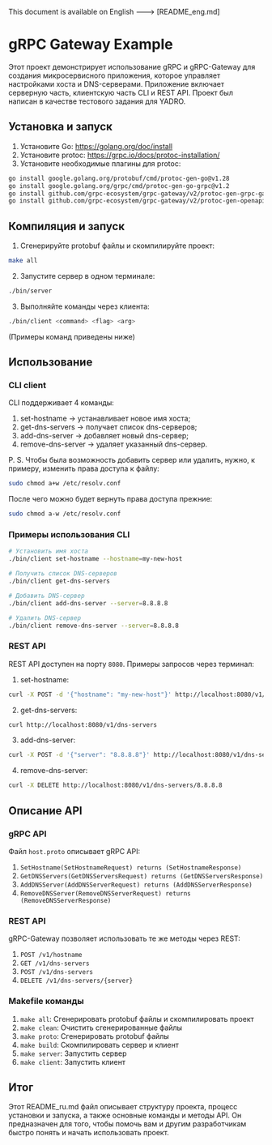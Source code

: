 This document is available on English ---> [README_eng.md]

# gRPC Gateway Example

Этот проект демонстрирует использование gRPC и gRPC-Gateway для создания микросервисного приложения, которое управляет настройками хоста и DNS-серверами. 
Приложение включает серверную часть, клиентскую часть CLI и REST API. 
Проект был написан в качестве тестового задания для YADRO.

## Установка и запуск

1. Установите Go: https://golang.org/doc/install
2. Установите protoc: https://grpc.io/docs/protoc-installation/
3. Установите необходимые плагины для protoc:

```sh
go install google.golang.org/protobuf/cmd/protoc-gen-go@v1.28
go install google.golang.org/grpc/cmd/protoc-gen-go-grpc@v1.2
go install github.com/grpc-ecosystem/grpc-gateway/v2/protoc-gen-grpc-gateway@v2.10.0
go install github.com/grpc-ecosystem/grpc-gateway/v2/protoc-gen-openapiv2@v2.10.0
```

## Компиляция и запуск

1. Сгенерируйте protobuf файлы и скомпилируйте проект:
```sh
make all
```
2. Запустите сервер в одном терминале:
```sh
./bin/server
```
3. Выполняйте команды через клиента:
```sh
./bin/client <command> <flag> <arg>
```
(Примеры команд приведены ниже)

## Использование

### CLI client

CLI поддерживает 4 команды:

1. set-hostname -> устанавливает новое имя хоста;
2. get-dns-servers -> получает список dns-серверов;
3. add-dns-server -> добавляет новый dns-сервер;
4. remove-dns-server -> удаляет указанный dns-сервер.

P. S. 
Чтобы была возможность добавить сервер или удалить, нужно, к примеру, изменить права доступа к файлу:
```sh
sudo chmod a+w /etc/resolv.conf
```

После чего можно будет вернуть права доступа прежние:
```sh
sudo chmod a-w /etc/resolv.conf
```

### Примеры использования CLI

```sh
# Установить имя хоста
./bin/client set-hostname --hostname=my-new-host

# Получить список DNS-серверов
./bin/client get-dns-servers

# Добавить DNS-сервер
./bin/client add-dns-server --server=8.8.8.8

# Удалить DNS-сервер
./bin/client remove-dns-server --server=8.8.8.8
```

### REST API

REST API доступен на порту `8080`. Примеры запросов через терминал:

1. set-hostname:
```sh
curl -X POST -d '{"hostname": "my-new-host"}' http://localhost:8080/v1/hostname
```
2. get-dns-servers:
```sh
curl http://localhost:8080/v1/dns-servers
```
3. add-dns-server:
```sh
curl -X POST -d '{"server": "8.8.8.8"}' http://localhost:8080/v1/dns-servers
```
4. remove-dns-server:
```sh
curl -X DELETE http://localhost:8080/v1/dns-servers/8.8.8.8
```

## Описание API

### gRPC API

Файл `host.proto` описывает gRPC API:

1. `SetHostname(SetHostnameRequest) returns (SetHostnameResponse)`
2. `GetDNSServers(GetDNSServersRequest) returns (GetDNSServersResponse)`
3. `AddDNSServer(AddDNSServerRequest) returns (AddDNSServerResponse)`
4. `RemoveDNSServer(RemoveDNSServerRequest) returns (RemoveDNSServerResponse)`

### REST API

gRPC-Gateway позволяет использовать те же методы через REST:

1. `POST /v1/hostname`
2. `GET /v1/dns-servers`
3. `POST /v1/dns-servers`
4. `DELETE /v1/dns-servers/{server}`

### Makefile команды

1. `make all`: Сгенерировать protobuf файлы и скомпилировать проект
2. `make clean`: Очистить сгенерированные файлы
3. `make proto`: Сгенерировать protobuf файлы
4. `make build`: Скомпилировать сервер и клиент
5. `make server`: Запустить сервер
6. `make client`: Запустить клиент

## Итог
Этот README_ru.md файл описывает структуру проекта, процесс установки и запуска, а также основные команды и методы API. 
Он предназначен для того, чтобы помочь вам и другим разработчикам быстро понять и начать использовать проект.
